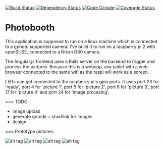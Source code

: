 [![Build Status](https://travis-ci.org/digitaltom/photobooth.png?branch=master)](https://travis-ci.org/digitaltom/photobooth)
[![Dependency Status](https://gemnasium.com/digitaltom/photobooth.svg)](https://gemnasium.com/digitaltom/photobooth)
[![Code Climate](https://codeclimate.com/github/digitaltom/photobooth.png)](https://codeclimate.com/github/digitaltom/photobooth)
[![Coverage Status](https://coveralls.io/repos/digitaltom/photobooth/badge.svg?branch=master&service=github)](https://coveralls.io/github/digitaltom/photobooth?branch=master)

# Photobooth

This application is supposed to run on a linux machine which is connected to a gphoto supported camera.
I've build it to run on a raspberry pi 2 with openSUSE, connected to a Nikon D60 camera.

The Angular.js frontend uses a Rails server on the backend to trigger and process the pictures.
Because this is a webapp, any tablet with a web-browser connected to the same wifi as the raspi
will work as a screen.

LEDs can get connected to the raspberry pi's gpio ports.
It uses port 23 for 'ready', port 4 for 'picture 1', port 5 for 'picture 2',
port 6 for 'picture 3', port 17 for 'picture 4' and port 24 for 'image procesing'.

=== TODO:

* Image upload
* generate qrcode + shortlink for images
* design


=== Prototype pictures:

![alt tag](https://raw.github.com/digitaltom/photobooth/master/public/images/readme/box_front.jpg)
![alt tag](https://raw.github.com/digitaltom/photobooth/master/public/images/readme/internals.jpg)
![alt tag](https://raw.github.com/digitaltom/photobooth/master/public/images/readme/picture_list.jpg)
![alt tag](https://raw.github.com/digitaltom/photobooth/master/public/images/readme/picture_list2.jpg)

